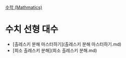 [수학 (Mathmatics)](../index.md)
# 수치 선형 대수

- [촐레스키 분해 마스터하기](촐레스키 분해 마스터하기.md)
- [희소 촐레스키 분해](희소 촐레스키 분해.md)
